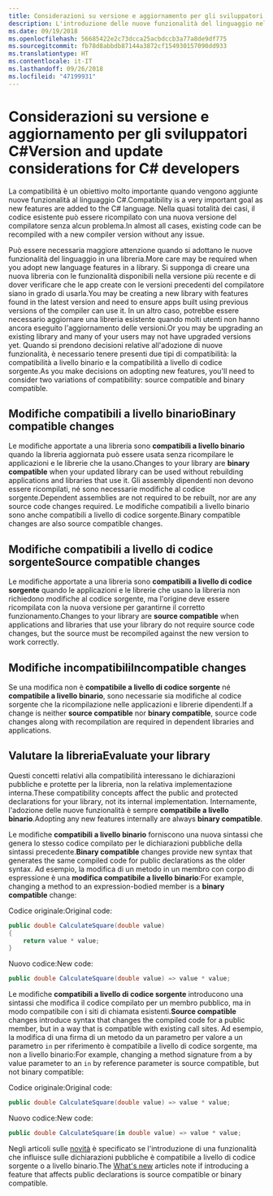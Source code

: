 ```yaml
---
title: Considerazioni su versione e aggiornamento per gli sviluppatori C#
description: L'introduzione delle nuove funzionalità del linguaggio nella libreria può influire sul codice che la usa.
ms.date: 09/19/2018
ms.openlocfilehash: 56685422e2c73dcca25acbdccb3a77a8de9df775
ms.sourcegitcommit: fb78d8abbdb87144a3872cf154930157090dd933
ms.translationtype: HT
ms.contentlocale: it-IT
ms.lasthandoff: 09/26/2018
ms.locfileid: "47199931"
---
```

# <a name="version-and-update-considerations-for-c-developers"></a><span data-ttu-id="4933d-103">Considerazioni su versione e aggiornamento per gli sviluppatori C#</span><span class="sxs-lookup"><span data-stu-id="4933d-103">Version and update considerations for C# developers</span></span>

<span data-ttu-id="4933d-104">La compatibilità è un obiettivo molto importante quando vengono aggiunte nuove funzionalità al linguaggio C#.</span><span class="sxs-lookup"><span data-stu-id="4933d-104">Compatibility is a very important goal as new features are added to the C# language.</span></span> <span data-ttu-id="4933d-105">Nella quasi totalità dei casi, il codice esistente può essere ricompilato con una nuova versione del compilatore senza alcun problema.</span><span class="sxs-lookup"><span data-stu-id="4933d-105">In almost all cases, existing code can be recompiled with a new compiler version without any issue.</span></span>

<span data-ttu-id="4933d-106">Può essere necessaria maggiore attenzione quando si adottano le nuove funzionalità del linguaggio in una libreria.</span><span class="sxs-lookup"><span data-stu-id="4933d-106">More care may be required when you adopt new language features in a library.</span></span> <span data-ttu-id="4933d-107">Si supponga di creare una nuova libreria con le funzionalità disponibili nella versione più recente e di dover verificare che le app create con le versioni precedenti del compilatore siano in grado di usarla.</span><span class="sxs-lookup"><span data-stu-id="4933d-107">You may be creating a new library with features found in the latest version and need to ensure apps built using previous versions of the compiler can use it.</span></span> <span data-ttu-id="4933d-108">In un altro caso, potrebbe essere necessario aggiornare una libreria esistente quando molti utenti non hanno ancora eseguito l'aggiornamento delle versioni.</span><span class="sxs-lookup"><span data-stu-id="4933d-108">Or you may be upgrading an existing library and many of your users may not have upgraded versions yet.</span></span> <span data-ttu-id="4933d-109">Quando si prendono decisioni relative all'adozione di nuove funzionalità, è necessario tenere presenti due tipi di compatibilità: la compatibilità a livello binario e la compatibilità a livello di codice sorgente.</span><span class="sxs-lookup"><span data-stu-id="4933d-109">As you make decisions on adopting new features, you'll need to consider two variations of compatibility: source compatible and binary compatible.</span></span>

## <a name="binary-compatible-changes"></a><span data-ttu-id="4933d-110">Modifiche compatibili a livello binario</span><span class="sxs-lookup"><span data-stu-id="4933d-110">Binary compatible changes</span></span>

<span data-ttu-id="4933d-111">Le modifiche apportate a una libreria sono **compatibili a livello binario** quando la libreria aggiornata può essere usata senza ricompilare le applicazioni e le librerie che la usano.</span><span class="sxs-lookup"><span data-stu-id="4933d-111">Changes to your library are **binary compatible** when your updated library can be used without rebuilding applications and libraries that use it.</span></span> <span data-ttu-id="4933d-112">Gli assembly dipendenti non devono essere ricompilati, né sono necessarie modifiche al codice sorgente.</span><span class="sxs-lookup"><span data-stu-id="4933d-112">Dependent assemblies are not required to be rebuilt, nor are any source code changes required.</span></span> <span data-ttu-id="4933d-113">Le modifiche compatibili a livello binario sono anche compatibili a livello di codice sorgente.</span><span class="sxs-lookup"><span data-stu-id="4933d-113">Binary compatible changes are also source compatible changes.</span></span>

## <a name="source-compatible-changes"></a><span data-ttu-id="4933d-114">Modifiche compatibili a livello di codice sorgente</span><span class="sxs-lookup"><span data-stu-id="4933d-114">Source compatible changes</span></span>

<span data-ttu-id="4933d-115">Le modifiche apportate a una libreria sono **compatibili a livello di codice sorgente** quando le applicazioni e le librerie che usano la libreria non richiedono modifiche al codice sorgente, ma l'origine deve essere ricompilata con la nuova versione per garantirne il corretto funzionamento.</span><span class="sxs-lookup"><span data-stu-id="4933d-115">Changes to your library are **source compatible** when applications and libraries that use your library do not require source code changes, but the source must be recompiled against the new version to work correctly.</span></span>

## <a name="incompatible-changes"></a><span data-ttu-id="4933d-116">Modifiche incompatibili</span><span class="sxs-lookup"><span data-stu-id="4933d-116">Incompatible changes</span></span>

<span data-ttu-id="4933d-117">Se una modifica non è **compatibile a livello di codice sorgente** né **compatibile a livello binario**, sono necessarie sia modifiche al codice sorgente che la ricompilazione nelle applicazioni e librerie dipendenti.</span><span class="sxs-lookup"><span data-stu-id="4933d-117">If a change is neither **source compatible** nor **binary compatible**, source code changes along with recompilation are required in dependent libraries and applications.</span></span>

## <a name="evaluate-your-library"></a><span data-ttu-id="4933d-118">Valutare la libreria</span><span class="sxs-lookup"><span data-stu-id="4933d-118">Evaluate your library</span></span>

<span data-ttu-id="4933d-119">Questi concetti relativi alla compatibilità interessano le dichiarazioni pubbliche e protette per la libreria, non la relativa implementazione interna.</span><span class="sxs-lookup"><span data-stu-id="4933d-119">These compatibility concepts affect the public and protected declarations for your library, not its internal implementation.</span></span> <span data-ttu-id="4933d-120">Internamente, l'adozione delle nuove funzionalità è sempre **compatibile a livello binario**.</span><span class="sxs-lookup"><span data-stu-id="4933d-120">Adopting any new features internally are always **binary compatible**.</span></span>  

<span data-ttu-id="4933d-121">Le modifiche **compatibili a livello binario**  forniscono una nuova sintassi che genera lo stesso codice compilato per le dichiarazioni pubbliche della sintassi precedente.</span><span class="sxs-lookup"><span data-stu-id="4933d-121">**Binary compatible** changes provide new syntax that generates the same compiled code for public declarations as the older syntax.</span></span> <span data-ttu-id="4933d-122">Ad esempio, la modifica di un metodo in un membro con corpo di espressione è una **modifica compatibile a livello binario**:</span><span class="sxs-lookup"><span data-stu-id="4933d-122">For example, changing a method to an expression-bodied member is a **binary compatible** change:</span></span>

<span data-ttu-id="4933d-123">Codice originale:</span><span class="sxs-lookup"><span data-stu-id="4933d-123">Original code:</span></span>

```csharp
public double CalculateSquare(double value)
{
    return value * value;
}
```

<span data-ttu-id="4933d-124">Nuovo codice:</span><span class="sxs-lookup"><span data-stu-id="4933d-124">New code:</span></span>

```csharp
public double CalculateSquare(double value) => value * value;
```

<span data-ttu-id="4933d-125">Le modifiche **compatibili a livello di codice sorgente** introducono una sintassi che modifica il codice compilato per un membro pubblico, ma in modo compatibile con i siti di chiamata esistenti.</span><span class="sxs-lookup"><span data-stu-id="4933d-125">**Source compatible** changes introduce syntax that changes the compiled code for a public member, but in a way that is compatible with existing call sites.</span></span> <span data-ttu-id="4933d-126">Ad esempio, la modifica di una firma di un metodo da un parametro per valore a un parametro `in` per riferimento è compatibile a livello di codice sorgente, ma non a livello binario:</span><span class="sxs-lookup"><span data-stu-id="4933d-126">For example, changing a method signature from a by value parameter to an `in` by reference parameter is source compatible, but not binary compatible:</span></span>

<span data-ttu-id="4933d-127">Codice originale:</span><span class="sxs-lookup"><span data-stu-id="4933d-127">Original code:</span></span>

```csharp
public double CalculateSquare(double value) => value * value;
```

<span data-ttu-id="4933d-128">Nuovo codice:</span><span class="sxs-lookup"><span data-stu-id="4933d-128">New code:</span></span>

```csharp
public double CalculateSquare(in double value) => value * value;
```

<span data-ttu-id="4933d-129">Negli articoli sulle [novità](index.md) è specificato se l'introduzione di una funzionalità che influisce sulle dichiarazioni pubbliche è compatibile a livello di codice sorgente o a livello binario.</span><span class="sxs-lookup"><span data-stu-id="4933d-129">The [What's new](index.md) articles note if introducing a feature that affects public declarations is source compatible or binary compatible.</span></span>